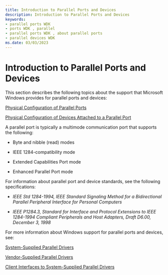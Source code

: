 ```yaml
---
title: Introduction to Parallel Ports and Devices
description: Introduction to Parallel Ports and Devices
keywords:
- parallel ports WDK
- ports WDK , parallel
- parallel ports WDK , about parallel ports
- parallel devices WDK
ms.date: 03/03/2023
---
```


# Introduction to Parallel Ports and Devices





This section describes the following topics about the support that Microsoft Windows provides for parallel ports and devices:

[Physical Configuration of Parallel Ports](physical-configuration-of-parallel-ports.md)

[Physical Configuration of Devices Attached to a Parallel Port](physical-configuration-of-devices-attached-to-a-parallel-port.md)

A parallel port is typically a multimode communication port that supports the following:

-   Byte and nibble (read) modes

-   IEEE 1284-compatibility mode

-   Extended Capabilities Port mode

-   Enhanced Parallel Port mode

For information about parallel port and device standards, see the following specifications:

-   *IEEE Std 1284-1994, IEEE Standard Signaling Method for a Bidirectional Parallel Peripheral Interface for Personal Computers*

-   *IEEE P1284.3, Standard for Interface and Protocol Extensions to IEEE 1284-1994 Compliant Peripherals and Host Adapters, Draft D6.00, December 3, 1998*

For more information about Windows support for parallel ports and devices, see:

[System-Supplied Parallel Drivers](system-supplied-parallel-drivers.md)

[Vendor-Supplied Parallel Drivers](vendor-supplied-parallel-drivers.md)

[Client Interfaces to System-Supplied Parallel Drivers](/windows-hardware/drivers/ddi/_parports)

 

